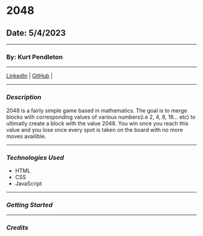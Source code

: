 # 2048

## Date: 5/4/2023
***
### By: Kurt Pendleton
***
[LinkedIn](https://www.linkedin.com/in/kurt-pendleton-20b936269/) | [GitHub](https://github.com/kujo8p) |
***
### _Description_
2048 is a fairly simple game based in mathematics. The goal is to merge blocks with corresponding values of various numbers(i.e 2, 4, 8, 16... etc) to ultimatly create a block with the value 2048. You win once you reach this value and you lose once every spot is taken on the board with no more moves availible.
***
### _Technologies Used_
- HTML
- CSS
- JavaScript
***
### _Getting Started_


***
### _Credits_

